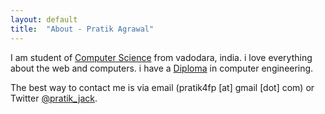 ```yaml
---
layout: default
title:  "About - Pratik Agrawal"
---
```


I am student of [Computer Science](http://www.msubaroda.ac.in) from vadodara, india. i love everything about the web and computers.
i have a [Diploma](http://www.nirmauni.ac.in) in computer engineering.

The best way to contact me is via email (pratik4fp [at] gmail [dot] com) or
Twitter [@pratik_jack](https://twitter.com/pratik_jack). 



[old blog]:  http://pratiktechi.blogspot.com
